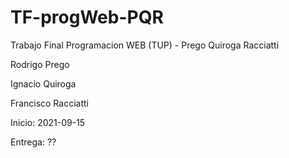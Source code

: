 # TF-progWeb-PQR

Trabajo Final Programacion WEB (TUP) - Prego Quiroga Racciatti

Rodrigo Prego

Ignacio Quiroga

Francisco Racciatti


Inicio: 2021-09-15

Entrega: ??
